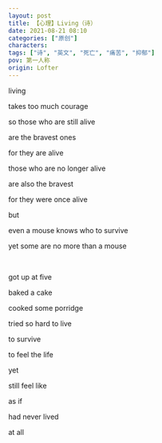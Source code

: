 ```yaml
---
layout: post
title: 【心理】Living（诗）
date: 2021-08-21 08:10
categories: ["原创"]
characters: 
tags: ["诗", "英文", "死亡", "痛苦", "抑郁"]
pov: 第一人称
origin: Lofter
---
```


living

takes too much courage

so those who are still alive

are the bravest ones

for they are alive

those who are no longer alive

are also the bravest

for they were once alive

but

even a mouse knows who to survive

yet some are no more than a mouse

<br>

got up at five

baked a cake

cooked some porridge

tried so hard to live

to survive

to feel the life

yet

still feel like

as if

had never lived

at all